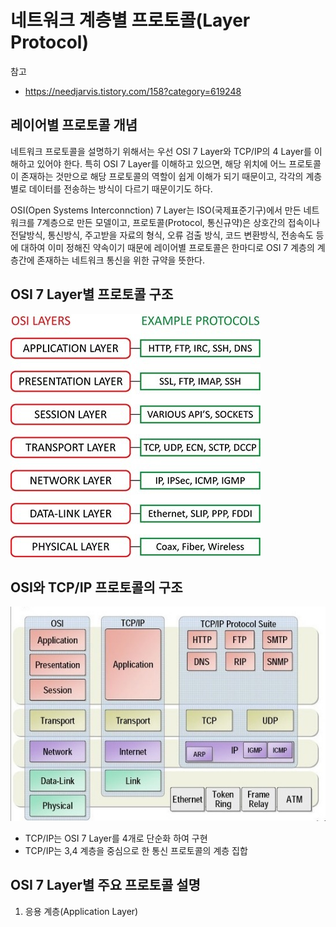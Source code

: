 # 네트워크 계층별 프로토콜(Layer Protocol)

참고
- https://needjarvis.tistory.com/158?category=619248

## 레이어별 프로토콜 개념

네트워크 프로토콜을 설명하기 위해서는 우선 OSI 7 Layer와 TCP/IP의 4 Layer를 이해하고 있어야 한다.
특히 OSI 7 Layer를 이해하고 있으면, 해당 위치에 어느 프로토콜이 존재하는 것만으로 해당 프로토콜의 역할이 쉽게 이해가 되기 때문이고,
각각의 계층별로 데이터를 전송하는 방식이 다르기 때문이기도 하다.

OSI(Open Systems Interconnction) 7 Layer는 ISO(국제표준기구)에서 만든 네트워크를 7계층으로 만든 모델이고, 프로토콜(Protocol, 통신규약)은
상호간의 접속이나 전달방식, 통신방식, 주고받을 자료의 형식, 오류 검출 방식, 코드 변환방식, 전송속도 등에 대하여 이미 정해진 약속이기 때문에
레이어별 프로토콜은 한마디로 OSI 7 계층의 계층간에 존재하는 네트워크 통신을 위한 규약을 뜻한다.

## OSI 7 Layer별 프로토콜 구조

![OSI 7 Layer별 프로토콜 구조](./images/osi-7layer-protocol.jpg)

## OSI와 TCP/IP 프로토콜의 구조

![OSI TCP/IP 프로토콜 구조](./images/osi-7layer-tcpip-4layer.jpg)

- TCP/IP는 OSI 7 Layer를 4개로 단순화 하여 구현
- TCP/IP는 3,4 계층을 중심으로 한 통신 프로토콜의 계층 집합

## OSI 7 Layer별 주요 프로토콜 설명

1. 응용 계층(Application Layer)